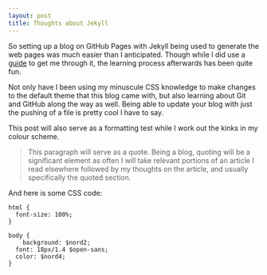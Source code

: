 ```yaml
---
layout: post
title: Thoughts about Jekyll
---
```


So setting up a blog on GitHub Pages with Jekyll being used to generate the web pages was much easier than I anticipated. Though while I did use a [guide](https://www.smashingmagazine.com/2014/08/build-blog-jekyll-github-pages/) to get me through it, the learning process afterwards has been quite fun.

Not only have I been using my minuscule CSS knowledge to make changes to the default theme that this blog came with, but also learning about Git and GitHub along the way as well. Being able to update your blog with just the pushing of a file is pretty cool I have to say. 

This post will also serve as a formatting test while I work out the kinks in my colour scheme.

<!--Here is a comment, hello!-->

> This paragraph will serve as a quote. Being a blog, quoting will be a significant element as often I will take relevant portions of an article I read elsewhere followed by my thoughts on the article, and usually specifically the quoted section.

And here is some CSS code:

```
html {
  font-size: 100%;
}

body {
	background: $nord2;
  font: 18px/1.4 $open-sans;
  color: $nord4;
}
